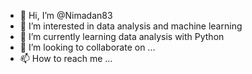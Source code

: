- 👋 Hi, I’m @Nimadan83
- 👀 I’m interested in data analysis and machine learning
- 🌱 I’m currently learning data analysis with Python
- 💞️ I’m looking to collaborate on ...
- 📫 How to reach me ...

<!---
Nimadan83/Nimadan83 is a ✨ special ✨ repository because its `README.md` (this file) appears on your GitHub profile.
You can click the Preview link to take a look at your changes.
--->
